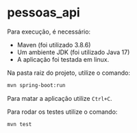 # pessoas_api

Para execução, é necessário:

* Maven (foi utilizado 3.8.6)
* Um ambiente JDK (foi utilizado Java 17)
* A aplicação foi testada em linux.

Na pasta raiz do projeto, utilize o comando:

```bash
mvn spring-boot:run
```

Para matar a aplicação utilize ```Ctrl+C```.

Para rodar os testes utilize o comando:
```bash
mvn test
```